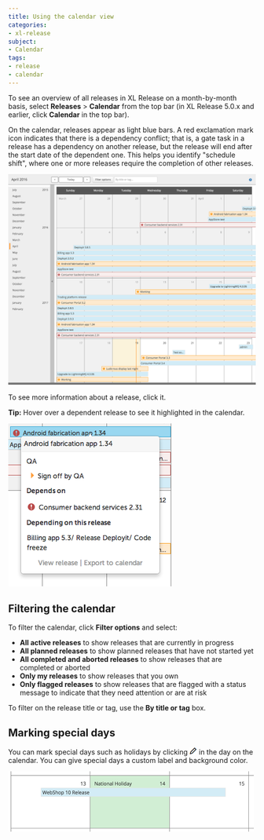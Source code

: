 ```yaml
---
title: Using the calendar view
categories:
- xl-release
subject:
- Calendar
tags:
- release
- calendar
---
```


To see an overview of all releases in XL Release on a month-by-month basis, select **Releases** > **Calendar** from the top bar (in XL Release 5.0.x and earlier, click **Calendar** in the top bar).

On the calendar, releases appear as light blue bars. A red exclamation mark icon indicates that there is a dependency conflict; that is, a gate task in a release has a dependency on another release, but the release will end after the start date of the dependent one. This helps you identify "schedule shift", where one or more releases require the completion of other releases.

![Calendar](../images/calendar.png)

To see more information about a release, click it.

**Tip:** Hover over a dependent release to see it highlighted in the calendar.

![Calendar info](../images/calendar-info.png)

## Filtering the calendar

To filter the calendar, click **Filter options** and select:

* **All active releases** to show releases that are currently in progress
* **All planned releases** to show planned releases that have not started yet
* **All completed and aborted releases** to show releases that are completed or aborted
* **Only my releases** to show releases that you own
* **Only flagged releases** to show releases that are flagged with a status message to indicate that they need attention or are at risk

To filter on the release title or tag, use the **By title or tag** box.

## Marking special days

You can mark special days such as holidays by clicking ![Edit calendar day](../images/icon_edit_calendar_day.png) in the day on the calendar. You can give special days a custom label and background color.

![Special day in the calendar](../images/calendar-special-day.png)
